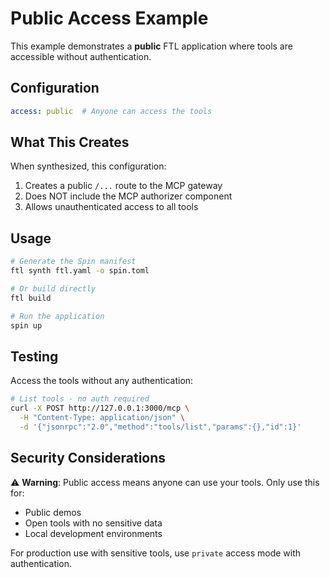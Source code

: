 # Public Access Example

This example demonstrates a **public** FTL application where tools are accessible without authentication.

## Configuration

```yaml
access: public  # Anyone can access the tools
```

## What This Creates

When synthesized, this configuration:
1. Creates a public `/...` route to the MCP gateway
2. Does NOT include the MCP authorizer component
3. Allows unauthenticated access to all tools

## Usage

```bash
# Generate the Spin manifest
ftl synth ftl.yaml -o spin.toml

# Or build directly
ftl build

# Run the application
spin up
```

## Testing

Access the tools without any authentication:

```bash
# List tools - no auth required
curl -X POST http://127.0.0.1:3000/mcp \
  -H "Content-Type: application/json" \
  -d '{"jsonrpc":"2.0","method":"tools/list","params":{},"id":1}'
```

## Security Considerations

⚠️ **Warning**: Public access means anyone can use your tools. Only use this for:
- Public demos
- Open tools with no sensitive data
- Local development environments

For production use with sensitive tools, use `private` access mode with authentication.